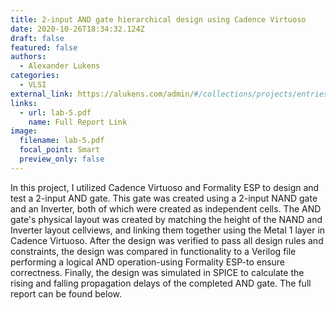 ```yaml
---
title: 2-input AND gate hierarchical design using Cadence Virtuoso
date: 2020-10-26T18:34:32.124Z
draft: false
featured: false
authors:
  - Alexander Lukens
categories:
  - VLSI
external_link: https://alukens.com/admin/#/collections/projects/entries/2-input-and-gate-hierarchical-design-using-cadence-virtuoso/index-1
links:
  - url: lab-5.pdf
    name: Full Report Link
image:
  filename: lab-5.pdf
  focal_point: Smart
  preview_only: false
---
```

In this project, I utilized Cadence Virtuoso and Formality ESP to design and test a 2-input AND gate. This gate was created using a 2-input NAND gate and an Inverter, both of which were created as independent cells. The AND gate's physical layout was created by matching the height of the NAND and Inverter layout cellviews, and linking them together using the Metal 1 layer in Cadence Virtuoso. After the design was verified to pass all design rules and constraints, the design was compared in functionality to a Verilog file performing a logical AND operation-using Formality ESP-to ensure correctness. Finally, the design was simulated in SPICE to calculate the rising and falling propagation delays of the completed AND gate. The full report can be found below.